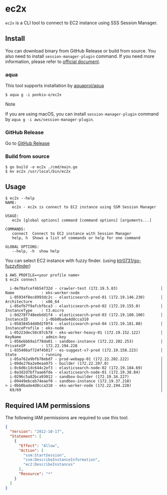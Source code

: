 # ec2x

`ec2x` is a CLI tool to connect to EC2 instance using SSS Session Manager.

## Install

You can download binary from GitHub Release or build from source. You also need to install `session-manager-plugin` command. If you need more information, please refer to [official document](https://docs.aws.amazon.com/systems-manager/latest/userguide/session-manager-working-with-install-plugin.html).

### aqua

This tool supports installation by [aquaproj/aqua](https://github.com/aquaproj/aqua)

```console
$ aqua g -i ponkio-o/ec2x
```

> [!NOTE]  
> If you are using macOS, you can install `session-manager-plugin` command by `aqua g -i aws/session-manager-plugin`.

### GitHub Release

Go to [GitHub Release](https://github.com/ponkio-o/ec2x/releases)

### Build from source

```console
$ go build -o ec2x ./cmd/main.go
$ mv ec2x /usr/local/bin/ec2x
```

## Usage

```console
$ ec2x --help
NAME:
   ec2x - ec2x is connect to EC2 instance using SSM Session Manager

USAGE:
   ec2x [global options] command [command options] [arguments...]

COMMANDS:
   connect  Connect to EC2 instance with Session Manager
   help, h  Shows a list of commands or help for one command

GLOBAL OPTIONS:
   --help, -h  show help
```

You can select EC2 instance with fuzzy finder. (using [ktr0731/go-fuzzyfinder](https://github.com/ktr0731/go-fuzzyfinder))

```console
$ AWS_PROFILE=<your profile name>
$ ec2x connect

  i-0e70afcef4b54732d - crawler-test (172.19.5.83)                   │  Name            : eks-worker-node
  i-05934f8ec8993dc2c - elasticsearch-prod-01 (172.19.146.230)       │  Architecture    : x86_64
  i-05efb7f9afcbfbca3 - elasticsearch-prod-02 (172.19.155.0)         │  InstanceType    : t3.micro
  i-0d278f748eebdd1f4 - elasticsearch-prod-03 (172.19.180.100)       │  InstanceID      : i-0bb0bade4d8cca310
  i-05838454dd0d2f0f4 - elasticsearch-prod-04 (172.19.181.88)        │  InstanceProfile : eks-node
  i-05223dec50c07cb78 - eks-worker-heavy-01 (172.19.152.122)         │  KeyName         : admin-key
  i-056ebbb9a1f78da01 - sandbox-instance (172.22.202.253)            │  PrivateIP       : 172.22.194.228
  i-035406af724f45017 - es-suggest-v7-prod (172.19.158.223)          │  State           : running
  i-05a762a9bfb78ebd7 - prod-webapp-01 (172.22.202.222)              │
  i-09de276a2e0eaa975 - builder (172.22.207.0)                       │
  i-0c6d6c1dc644c2ef3 - elasticsearch-node-02 (172.19.184.69)        │
  i-0a3d2d7bf7aae6fde - elasticsearch-node-01 (172.19.38.84)         │
  i-0296c5a82bca93012 - sandbox-builder (172.19.34.227)              │
  i-09449ebceb74eaef0 - sandbox-instance (172.19.37.218)             │
> i-0bb0bade4d8cca310 - eks-worker-node (172.22.194.228)             │
  69/69                                                              │
```

## Required IAM permissions

The following IAM permissions are required to use this tool.

```json
{
  "Version": "2012-10-17",
  "Statement": [
    {
      "Effect": "Allow",
      "Action": [
        "ssm:StartSession",
        "ssm:DescribeInstanceInformation",
        "ec2:DescribeInstances"
      ],
      "Resource": "*"
    }
  ]
}
```
